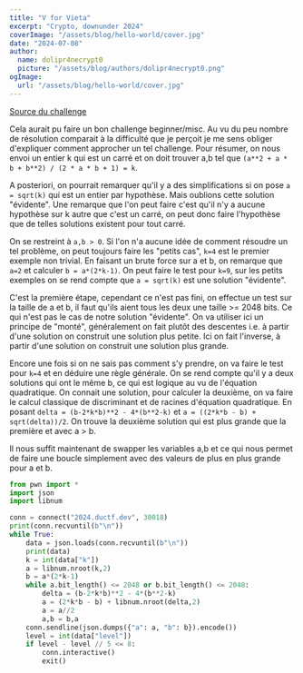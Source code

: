 ```yaml
---
title: "V for Vieta"
excerpt: "Crypto, downunder 2024"
coverImage: "/assets/blog/hello-world/cover.jpg"
date: "2024-07-08"
author:
  name: dolipr4necrypt0
  picture: "/assets/blog/authors/dolipr4necrypt0.png"
ogImage:
  url: "/assets/blog/hello-world/cover.jpg"
---
```


[Source du challenge](https://github.com/DownUnderCTF/Challenges_2024_Public/tree/main/crypto/v-for-vieta/src)

Cela aurait pu faire un bon challenge beginner/misc. Au vu du peu nombre de résolution comparait à la difficulté que je perçoit je me sens obliger d'expliquer comment approcher un tel challenge. Pour résumer, on nous envoi un entier k qui est un carré et on doit trouver a,b tel que ```(a**2 + a * b + b**2) / (2 * a * b + 1) = k```.

A posteriori, on pourrait remarquer qu'il y a des simplifications si on pose ```a = sqrt(k)``` qui est un entier par hypothèse. Mais oublions cette solution "évidente". Une remarque que l'on peut faire c'est qu'il n'y a aucune hypothèse sur k autre que c'est un carré, on peut donc faire l'hypothèse que de telles solutions existent pour tout carré. 

On se restreint à ```a,b > 0```. Si l'on n'a aucune idée de comment résoudre un tel problème, on peut toujours faire les "petits cas", ```k=4``` est le premier exemple non trivial. En faisant un brute force sur a et b, on remarque que ```a=2``` et calculer ```b = a*(2*k-1)```. On peut faire le test pour ```k=9```, sur les petits exemples on se rend compte que ```a = sqrt(k)``` est une solution "évidente".

C'est la première étape, cependant ce n'est pas fini, on effectue un test sur la taille de a et b, il faut qu'ils aient tous les deux une taille >= 2048 bits. Ce qui n'est pas le cas de notre solution "évidente". On va utiliser ici un principe de "monté", généralement on fait plutôt des descentes i.e. à partir d'une solution on construit une solution plus petite. Ici on fait l'inverse, à partir d'une solution on construit une solution plus grande.

Encore une fois si on ne sais pas comment s'y prendre, on va faire le test pour ```k=4``` et en déduire une règle générale. On se rend compte qu'il y a deux solutions qui ont le même b, ce qui est logique au vu de l'équation quadratique. On connait une solution, pour calculer la deuxième, on va faire le calcul classique de discriminant et de racines d'équation quadratique. En posant ```delta = (b-2*k*b)**2 - 4*(b**2-k)``` et ```a = ((2*k*b - b) + sqrt(delta))/2```. On trouve la deuxième solution qui est plus grande que la première et avec a > b.

Il nous suffit maintenant de swapper les variables a,b et ce qui nous permet de faire une boucle simplement avec des valeurs de plus en plus grande pour a et b.

```python
from pwn import *
import json
import libnum

conn = connect("2024.ductf.dev", 30018)
print(conn.recvuntil(b"\n"))
while True:
    data = json.loads(conn.recvuntil(b"\n"))
    print(data)
    k = int(data["k"])
    a = libnum.nroot(k,2)
    b = a*(2*k-1)
    while a.bit_length() <= 2048 or b.bit_length() <= 2048:
        delta = (b-2*k*b)**2 - 4*(b**2-k)
        a = (2*k*b - b) + libnum.nroot(delta,2)
        a = a//2
        a,b = b,a
    conn.sendline(json.dumps({"a": a, "b": b}).encode())
    level = int(data["level"])
    if level - level // 5 <= 8:
        conn.interactive()
        exit()
```
